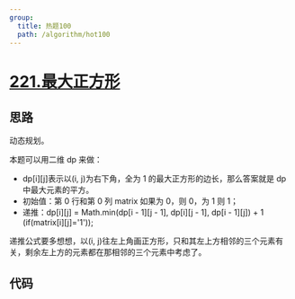 ```yaml
---
group:
  title: 热题100
  path: /algorithm/hot100
---
```


# [221.最大正方形](https://leetcode.cn/problems/maximal-square/)

## 思路

动态规划。

本题可以用二维 dp 来做：

- dp[i][j]表示以(i, j)为右下角，全为 1 的最大正方形的边长，那么答案就是 dp 中最大元素的平方。
- 初始值：第 0 行和第 0 列 matrix 如果为 0，则 0，为 1 则 1；
- 递推：dp[i][j] = Math.min(dp[i - 1][j - 1], dp[i][j - 1], dp[i - 1][j]) + 1 (if(matrix[i][j]='1'));

递推公式要多想想，以(i, j)往左上角画正方形，只和其左上方相邻的三个元素有关，剩余左上方的元素都在那相邻的三个元素中考虑了。

## 代码

<code src='./index.tsx'></code>
